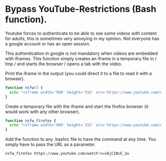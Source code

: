 # Bypass YouTube-Restrictions (Bash function).

Youtube forces to authenticate to be able to see some videos with content for adults, this is sometimes very annoying in my opinion. Not everyone has a google account or has an open session.

This authentication in google is not mandatory when videos are embedded with iframes. This function simply creates an iframe in a temporary file in / tmp / and starts the browser / opens a tab with the video.

Print the iframe in the output (you could direct it to a file to read it with a browser).
```bash
function nsfw() { 
  echo "<iframe width='560' height='315' src='https://www.youtube.com/embed/${1#*v=}' frameborder='0' allow='autoplay; encrypted-media' allowfullscreen></iframe>";
}
```

Create a temporary file with the iframe and start the firefox browser (it would work with any other browser).
```bash
function nsfw_firefox { 
  echo "<iframe width='560' height='315' src='https://www.youtube.com/embed/${1#*v=}' frameborder='0' allow='autoplay; encrypted-media' allowfullscreen></iframe>" > /tmp/${1#*v=}.htm && firefox /tmp/${1#*v=}.htm;
}
```

Add the function to any .bashrc file to have the command at any time. You simply have to pass the URL as a parameter.
```bash
nsfw_firefox https://www.youtube.com/watch?v=v8jC1NcE_2w
```
